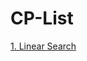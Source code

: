 # CP-List

[1. Linear Search](https://github.com/hanzala-sohrab/CP/blob/master/CP-List/Linear%20Search/README.md)
